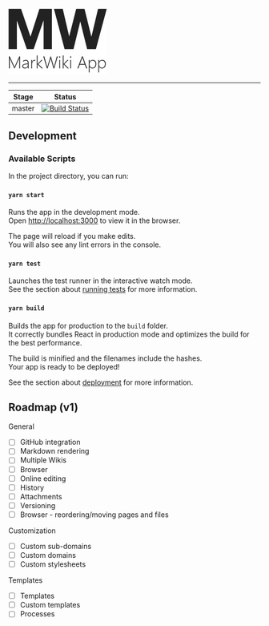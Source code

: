 ![MarkWiki App Logo](/resources/MarkWikiAppLightLogo.png)

---

| Stage  | Status                                                                                                          |
| ------ | --------------------------------------------------------------------------------------------------------------- |
| master | [![Build Status](https://travis-ci.org/MarkWiki/mwapp.svg?branch=master)](https://travis-ci.org/MarkWiki/mwapp) |

## Development

### Available Scripts

In the project directory, you can run:

#### `yarn start`

Runs the app in the development mode.<br>
Open [http://localhost:3000](http://localhost:3000) to view it in the browser.

The page will reload if you make edits.<br>
You will also see any lint errors in the console.

#### `yarn test`

Launches the test runner in the interactive watch mode.<br>
See the section about [running tests](#running-tests) for more information.

#### `yarn build`

Builds the app for production to the `build` folder.<br>
It correctly bundles React in production mode and optimizes the build for the best performance.

The build is minified and the filenames include the hashes.<br>
Your app is ready to be deployed!

See the section about [deployment](#deployment) for more information.

## Roadmap (v1)

General

- [ ] GitHub integration
- [ ] Markdown rendering
- [ ] Multiple Wikis
- [ ] Browser
- [ ] Online editing
- [ ] History
- [ ] Attachments
- [ ] Versioning
- [ ] Browser - reordering/moving pages and files

Customization

- [ ] Custom sub-domains
- [ ] Custom domains
- [ ] Custom stylesheets

Templates

- [ ] Templates
- [ ] Custom templates
- [ ] Processes
